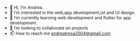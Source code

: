 - 👋 Hi, I’m Andrea.
- 👀 I’m interested in the web,app development,iot and UI design.
- 🌱 I’m currently learning web development and flutter for app development .
- 💞️ I’m looking to collaborate on projects
- 📫 How to reach me andreatresa2004@gmail.com

<!---
antresssss/antresssss is a ✨ special ✨ repository because its `README.md` (this file) appears on your GitHub profile.
You can click the Preview link to take a look at your changes.
--->
